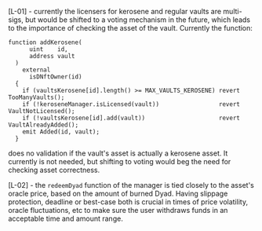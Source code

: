 [L-01] - currently the licensers for kerosene and regular vaults are multi-sigs, but would be shifted to a voting mechanism in the future, which leads to the importance of checking the asset of the vault. Currently the function:
```solidity
function addKerosene(
      uint    id,
      address vault
  ) 
    external
      isDNftOwner(id)
  {
    if (vaultsKerosene[id].length() >= MAX_VAULTS_KEROSENE) revert TooManyVaults();
    if (!keroseneManager.isLicensed(vault))                 revert VaultNotLicensed();
    if (!vaultsKerosene[id].add(vault))                     revert VaultAlreadyAdded();
    emit Added(id, vault);
  }
```
does no validation if the vault's asset is actually a kerosene asset.
It currently is not needed, but shifting to voting would beg the need for checking asset correctness.

[L-02] - the ``redeemDyad`` function of the manager is tied closely to the asset's oracle price, based on the amount of burned Dyad. Having slippage protection, deadline or best-case both is crucial in times of price volatility, oracle fluctuations, etc to make sure the user withdraws funds in an acceptable time and amount range.